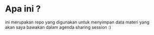 # Apa ini ?

ini merupakan repo yang digunakan untuk menyimpan data materi yang akan saya bawakan dalam agenda sharing session :)
